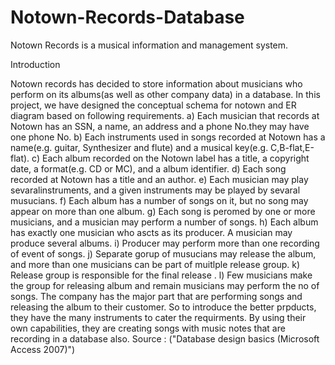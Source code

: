 # Notown-Records-Database
Notown Records is a musical information and management system.

Introduction

Notown records has decided to store information about musicians who perform on its albums(as well as other company data) in a database. In this project, we have designed the conceptual schema for notown and ER diagram based on following requirements.
a) Each musician that records at Notown has an SSN, a name, an address and a phone No.they may have one phone No.
b) Each instruments used in songs recorded at Notown has a name(e.g. guitar, Synthesizer and flute) and a musical key(e.g. C,B-flat,E-flat).
c) Each album recorded on the Notown label has a title, a copyright date, a format(e.g.  CD or MC), and a album identifier.
d) Each song recorded at Notown has a title and an author.
e) Each musician may play sevaralinstruments, and a given instruments may be played by sevaral musucians.
f) Each album has a number of songs on it, but no song may appear on more than one album.
g) Each song is peromed by one or more musicians, and a musician may perform a number of songs.
h) Each album has exactly one musician who ascts as its producer. A musician may produce several albums.
i) Producer may perform more than one recording of event of songs.
j) Separate gorup of musucians may release the album, and more than one musicians can be part of muitlple release group.
k) Release group is responsible for the final release .
l) Few musicians make the group for releasing album and remain musicians may perform the no of songs.
The company has the major part that are performing songs and releasing the album to their customer. So to introduce the better prpducts, they have the many instruments to cater the requirments. By using their own capabilities, they are creating songs with music notes that are recording in a database also.
Source : ("Database design basics (Microsoft Access 2007)")
